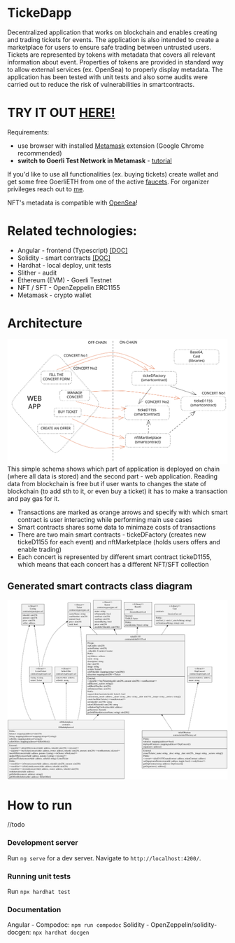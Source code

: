 # TickeDapp

Decentralized application that works on blockchain and enables creating and trading tickets for events. The application is also intended to create a marketplace for users to ensure safe trading between untrusted users. Tickets are represented by tokens with metadata that covers all relevant information about event. Properties of tokens are provided in standard way to allow external services (ex. OpenSea) to properly display metadata. The application has been tested with unit tests and also some audits were carried out to reduce the risk of vulnerabilities in smartcontracts.

# TRY IT OUT [HERE!](https://michal3pol.github.io/tickeDapp/)
Requirements: 
* use browser with installed [Metamask](https://chrome.google.com/webstore/detail/metamask/nkbihfbeogaeaoehlefnkodbefgpgknn) extension (Google Chrome recommended)
* **switch to Goerli Test Network in Metamask** - [tutorial](https://blog.cryptostars.is/goerli-g%C3%B6rli-testnet-network-to-metamask-and-receiving-test-ethereum-in-less-than-2-min-de13e6fe5677)

If you'd like to use all functionalities (ex. buying tickets) create wallet and get some free GoerliETH from one of the active [faucets](https://faucetlink.to/goerli). For organizer privileges reach out to [me](mailto:michalfoks3@gmail.com?subject=[TickeDapp]%20Organizer%20access%20request). 

NFT's metadata is compatible with [OpenSea](https://testnets.opensea.io/account)!

# Related technologies:
- Angular - frontend (Typescript) [[DOC]](/documentation)
- Solidity - smart contracts [[DOC]](/documentation-solidity/index.md)
- Hardhat - local deploy, unit tests
- Slither - audit
- Ethereum (EVM) - Goerli Testnet
- NFT / SFT - OpenZeppelin ERC1155
- Metamask - crypto wallet

# Architecture
![Schema](/assets/architecture-on-off-chain.svg)
This simple schema shows which part of application is deployed on chain (where all data is stored) and the second part - web application. 
Reading data from blockchain is free but if user wants to changes the state of blockchain (to add sth to it, or even buy a ticket) it has to make a transaction and pay gas for it. 
* Transactions are marked as orange arrows and specify with which smart contract is user interacting while performing main use cases
* Smart contracts shares some data to minimaze costs of transactions
* There are two main smart contracts - tickeDFactory (creates new tickeD1155 for each event) and nftMarketplace (holds users offers and enable trading) 
* Each concert is represented by different smart contract tickeD1155, which means that each concert has a different NFT/SFT collection


## Generated smart contracts class diagram
![Class diagram](/assets/classDiagram.svg)


# How to run
//todo
### Development server
Run `ng serve` for a dev server. Navigate to `http://localhost:4200/`. 
### Running unit tests
Run `npx hardhat test`
### Documentation
Angular - Compodoc: `npm run compodoc`
Solidity - OpenZeppelin/solidity-docgen: `npx hardhat docgen`

